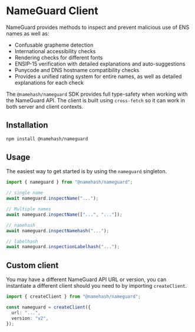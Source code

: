 # NameGuard Client

NameGuard provides methods to inspect and prevent malicious use of ENS names as well as:

- Confusable grapheme detection
- International accessibility checks
- Rendering checks for different fonts
- ENSIP-15 verification with detailed explanations and auto-suggestions
- Punycode and DNS hostname compatibility checks
- Provides a unified rating system for entire names, as well as detailed explanations for each check

The `@namehash/nameguard` SDK provides full type-safety when working with the NameGuard API. The client is built using `cross-fetch` so it can work in both server and client contexts.

## Installation

```bash
npm install @namehash/nameguard
```

## Usage

The easiest way to get started is by using the `nameguard` singleton.

```ts
import { nameguard } from "@namehash/nameguard";

// single name
await nameguard.inspectName("...");

// Multiple names
await nameguard.inspectName(["...", "..."]);

// namehash
await nameguard.inspectNamehash("...");

// labelhash
await nameguard.inspectionLabelhash("...");
```

## Custom client

You may have a different NameGuard API URL or version, you can instantiate a different client should you need to by importing `createClient`.

```ts
import { createClient } from "@namehash/nameguard";

const nameguard = createClient({
  url: "...",
  version: "v2",
});
```
